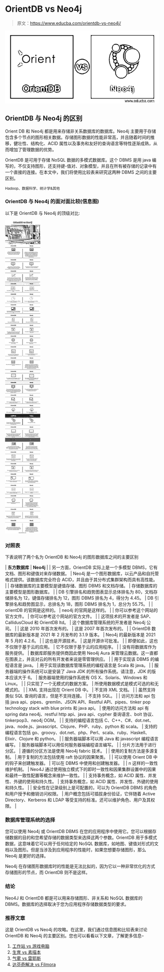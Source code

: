 # OrientDB vs Neo4j

> 原文：<https://www.educba.com/orientdb-vs-neo4j/>

![OrientDB vs Neo4j](img/53dce867e413e2ee9a220571a0dff593.png)



## OrientDB 与 Neo4j 的区别

Orient DB 和 Neo4j 都是用来存储非关系数据库的数据库。Neo4j 主要用于存储包含多个节点的图形相关数据。存储图形数据的性能非常高，并且随着时间的推移，健壮性、结构化、ACID 属性以及事务和友好的查询语言等特性逐渐成熟，从而增加了管理数据的优势。

OrientDB 是可用于存储 NoSQL 数据的多模式数据库。这个 DBMS 是用 java 编写的，不仅支持图形，还支持键-值对、对象模型，并且在所有被存储的记录中有一个直接的连接。在本文中，我们将使用比较表来研究这两种 DBMS 之间的主要区别。

<small>Hadoop、数据科学、统计学&其他</small>

### OrientDB 与 Neo4j 的面对面比较(信息图)

以下是 OrientDB 与 Neo4j 的顶级对比:

![OrientDB-vs-Neo4j-info](img/7c15672c17c99417857b4812e2074338.png)



### 对照表

下表说明了两个名为 OrientDB 和 Neo4j 的图形数据库之间的主要区别

| **东方数据库** | **Neo4j** |
| 另一方面，OrientDB 实际上是一个多模型 DBMS，它有文档、图形和键值对来存储数据。 | Neo4j 是一个图形数据库，以云产品和自托管格式提供。该数据库完全符合 ACID，并且由于其分布式集群架构而具有高性能。 |
| 存储数据库的主要模型是键值存储、图形 DBMS 和文档存储。 | 存储数据库的主要模型是图形数据库。 |
| DB 引擎排名和趋势图表显示总体排名为 80，文档存储排名为 12，键值存储排名为 12，图形 DBMS 排名为 4，得分为 4.45。 | DB 引擎排名和趋势图显示，总排名为 18，图形 DBMS 排名为 1，总分为 55.75。 |
| orientDB 的官网是这样的。 | neo4j 的官网是这样的。 |
| 你可以参考这个网站的官方文件。 | 你可以参考这个网站的官方文件。 |
| 这项技术的开发者是 SAP、CallidusCloud 和 OrientDB ltd。 | 这个数据库管理系统的开发者是 Neo4j 公司。 |
| 这是 2010 年首次发布的。 | 这是 2007 年首次发布的。 |
| OrientDB 数据库的最新版本是 2021 年 2 月发布的 3.1.9 版本。 | Neo4j 的最新版本是 2021 年 5 月的 4.2.6。 |
| 这也是开源技术。 | 这是开源许可批准。 |
| 即便如此，这也不仅限于基于云的应用。 | 它不仅限于基于云的应用程序。 |
| 没有将数据库作为服务提供。 | 数据库即服务提供商因此使用 Neo4j Aura 来管理云数据。这一直都在图表上，并且对云的所有开发者来说是零管理供应。 |
| 用于实现该 DBMS 的编程语言是 java。 | 用于实现该数据库管理系统的编程语言是 Scala 和 java。 |
| 服务器端的操作系统可以是安装了 Java JDK 的所有操作系统。请注意，JDK 的版本应该大于 6。 | 服务器端使用的操作系统有 OS X、Solaris、Windows 和 Linux。 |
| 只实现了一个无模式的数据方案。 | 所使用数据模式是模式可选的和无模式的。 |
| XML 支持出现在 Orient DB 中。 | 不支持 XML 文档。 |
| 虽然支持类似 SQL 查询的语言，但是不支持连接。 | 不支持 SQL。 |
| 访问方法和 api 包括 java api、pipes、gremlin、JSON API、Restful API、pipes、tinker pop technology stack with blue prints 和 java api。 | 使用的访问方法和 api 有 spring data neo4j、restful http api、java api、cypher 查询语言、bolt 协议、tinkerpop3、neo4j OGM。 |
| 支持的编程语言包括 C、C++、C#、dot.net、java、node.js、javascript、Clojure、PHP、ruby、python 和 scala。 | 支持的编程语言包括 go、groovy、dot.net、php、Perl、scala、ruby、Haskell、Elixir、Clojure 和 python。 |
| 服务器端脚本可以用 Java 和 javascript 编程语言编写。 | 服务器端脚本可以用任何服务器端编程语言编写。 |
| 分片方法用于进行分区。 | 遵循的分区方法是使用 Neo4j fabric 技术。 |
| 使用的复制方法是多源复制。 | 用于复制的方法包括使用 raft 协议的因果聚类。 |
| 可以使用 Orient DB 中的钩子来创建触发器。 | 可以在 DBMS 中使用和创建触发器。 |
| n 这样的一致性维护机制。 | Neo4J 通过使用独立模式下的即时一致性和因果集群设置中的因果和最终一致性配置等概念来维护一致性。 |
| 支持事务概念，如 ACID 属性、并发性、外键的使用和持久性。 | 支持事务概念，如 ACID 属性、并发性、外键的使用和持久性。 |
| 安全性在记录级别上是可配置的，可以为 OrientDB DBMS 的角色和用户授予和撤销访问权限。 | 用户概念包括可插拔身份验证，它伴随着 Active Directory、Kerberos 和 LDAP 等受支持的标准。还可以维护角色、用户及其权限。 |

### 数据库管理系统的选择

您可以使用 Neo4j 或 OrientDB DBMS 在您的应用程序中使用它。您可以根据存储数据的目的和您希望存储的数据类型来选择这两个参数。OrientDB 用于多模式数据，这意味着它可以用于任何给定的 NoSQL 数据库，如地图、键值对形式的文档以及图形。但是当涉及到应用程序的性能时，如果您想要存储图形，那么 Neo4j 是更好的选择。

Neo4j 在存储图形数据库时的性能是无法比拟的，因为它以一种非常优化的方式存储图形的节点，而 OrientDB 则不是这样。

### 结论

Neo4J 和 OrientDB 都是可以用来存储图形、非关系和 NoSQL 数据库的 DBMS。数据库的选择取决于您为应用程序存储数据类型的要求。

### 推荐文章

这是 OrientDB vs Neo4j 的攻略。在这里，我们通过信息图和比较表来讨论 OrientDB 和 Neo4j 的主要区别。您也可以看看以下文章，了解更多信息–

1.  [工作站 vs 游戏电脑](https://www.educba.com/workstation-vs-gaming-pc/)
2.  [生育 vs 素描本](https://www.educba.com/procreate-vs-sketchbook/)
3.  [气雾 vs 雷耶斯](https://www.educba.com/aerospike-vs-redis/)
4.  [达芬奇解决 vs Filmora](https://www.educba.com/davinci-resolve-vs-filmora/)





